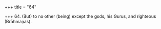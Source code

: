 +++
title = "64"

+++
64. (But) to no other (being) except the gods, his Gurus, and righteous (Brāhmaṇas).
